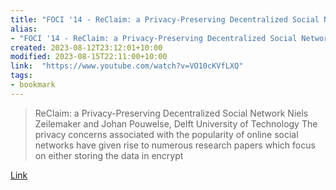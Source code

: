 ```yaml
---
title: "FOCI '14 - ReClaim: a Privacy-Preserving Decentralized Social Network"
alias:
- "FOCI '14 - ReClaim: a Privacy-Preserving Decentralized Social Network"
created: 2023-08-12T23:12:01+10:00
modified: 2023-08-15T22:11:00+10:00
link:  "https://www.youtube.com/watch?v=VO10cKVfLXQ"
tags:
- bookmark
---
```


> ReClaim: a Privacy-Preserving Decentralized Social Network
> Niels Zeilemaker and Johan Pouwelse, Delft University of Technology
> The privacy concerns associated with the popularity of online social networks have given rise to numerous research papers which focus on either storing the data in encrypt

[Link](https://www.youtube.com/watch?v=VO10cKVfLXQ)

